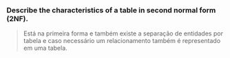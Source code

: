 ### Describe the characteristics of a table in second normal form (2NF).

> Está na primeira forma e também existe a separação de entidades por tabela e caso necessário um
> relacionamento também é representado em uma tabela. 

